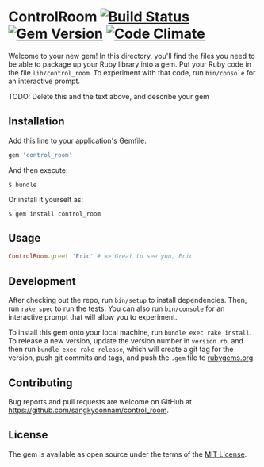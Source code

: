 # ControlRoom [![Build Status](https://travis-ci.org/sangkyoonnam/control_room.svg?branch=master)](https://travis-ci.org/sangkyoonnam/control_room) [![Gem Version](https://badge.fury.io/rb/control_room.svg)](https://badge.fury.io/rb/control_room) [![Code Climate](https://codeclimate.com/github/sangkyoonnam/control_room/badges/gpa.svg)](https://codeclimate.com/github/sangkyoonnam/control_room)

Welcome to your new gem! In this directory, you'll find the files you need to be able to package up your Ruby library into a gem. Put your Ruby code in the file `lib/control_room`. To experiment with that code, run `bin/console` for an interactive prompt.

TODO: Delete this and the text above, and describe your gem

## Installation

Add this line to your application's Gemfile:

```ruby
gem 'control_room'
```

And then execute:

    $ bundle

Or install it yourself as:

    $ gem install control_room

## Usage

```ruby
ControlRoom.greet 'Eric' # => Great to see you, Eric
```

## Development

After checking out the repo, run `bin/setup` to install dependencies. Then, run `rake spec` to run the tests. You can also run `bin/console` for an interactive prompt that will allow you to experiment.

To install this gem onto your local machine, run `bundle exec rake install`. To release a new version, update the version number in `version.rb`, and then run `bundle exec rake release`, which will create a git tag for the version, push git commits and tags, and push the `.gem` file to [rubygems.org](https://rubygems.org).

## Contributing

Bug reports and pull requests are welcome on GitHub at https://github.com/sangkyoonnam/control_room.


## License

The gem is available as open source under the terms of the [MIT License](http://opensource.org/licenses/MIT).

